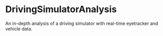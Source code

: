 # DrivingSimulatorAnalysis
An in-depth analysis of a driving simulator with real-time eyetracker and vehicle data.
